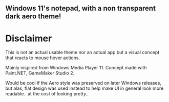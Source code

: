 ## Windows 11's notepad, with a non transparent dark aero theme!

# Disclaimer 
This is not an actual usable theme nor an actual app but a visual concept that reacts to mouse hover actions.

Mainly inspired from Windows Media Player 11.
Concept made with <span>Paint.NET</span>, GameMaker Studio 2.

Would be cool if the Aero style was preserved on later Windows releases, but alas, flat design was used instead to help make UI in general look more readable.. at the cost of looking pretty..
